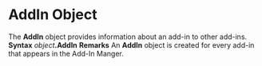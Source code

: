 
# AddIn Object



The  **AddIn** object provides information about an add-in to other add-ins.
 **Syntax**
 _object_**.AddIn**
 **Remarks**
An  **AddIn** object is created for every add-in that appears in the Add-In Manger.
